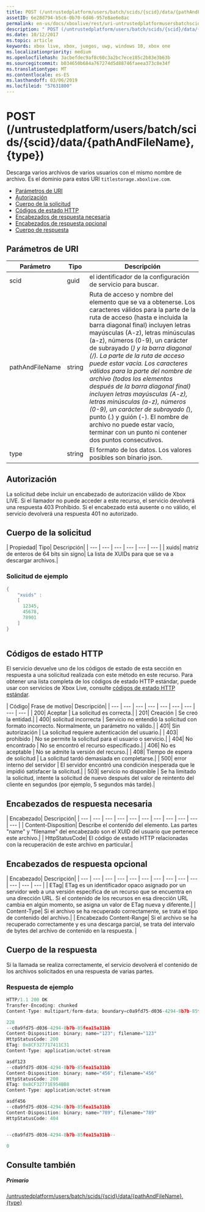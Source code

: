```yaml
---
title: POST (/untrustedplatform/users/batch/scids/{scid}/data/{pathAndFileName},{type})
assetID: 6e28d794-b5c6-0b70-6d46-957e8ae6e8ac
permalink: en-us/docs/xboxlive/rest/uri-untrustedplatformusersbatchscidssciddatapathandfilenametype-post.html
description: " POST (/untrustedplatform/users/batch/scids/{scid}/data/{pathAndFileName},{type})"
ms.date: 10/12/2017
ms.topic: article
keywords: xbox live, xbox, juegos, uwp, windows 10, xbox one
ms.localizationpriority: medium
ms.openlocfilehash: 3acbefdec9af8c60c3a2bc7ece185c2b83e3b63b
ms.sourcegitcommit: b034650b684a767274d5d88746faeea373c8e34f
ms.translationtype: MT
ms.contentlocale: es-ES
ms.lasthandoff: 03/06/2019
ms.locfileid: "57631800"
---
```

# <a name="post-untrustedplatformusersbatchscidssciddatapathandfilenametype"></a>POST (/untrustedplatform/users/batch/scids/{scid}/data/{pathAndFileName},{type})
Descarga varios archivos de varios usuarios con el mismo nombre de archivo. Es el dominio para estos URI `titlestorage.xboxlive.com`.
 
  * [Parámetros de URI](#ID4EX)
  * [Autorización](#ID4ECB)
  * [Cuerpo de la solicitud](#ID4EPB)
  * [Códigos de estado HTTP](#ID4E3C)
  * [Encabezados de respuesta necesaria](#ID4EPAAC)
  * [Encabezados de respuesta opcional](#ID4ESBAC)
  * [Cuerpo de respuesta](#ID4E3CAC)
 
<a id="ID4EX"></a>

 
## <a name="uri-parameters"></a>Parámetros de URI
 
| Parámetro| Tipo| Descripción| 
| --- | --- | --- | 
| scid| guid| el identificador de la configuración de servicio para buscar.| 
| pathAndFileName| string| Ruta de acceso y nombre del elemento que se va a obtenerse. Los caracteres válidos para la parte de la ruta de acceso (hasta e incluida la barra diagonal final) incluyen letras mayúsculas (A-z), letras minúsculas (a-z), números (0-9), un carácter de subrayado (_) y la barra diagonal (/). La parte de la ruta de acceso puede estar vacía. Los caracteres válidos para la parte del nombre de archivo (todos los elementos después de la barra diagonal final) incluyen letras mayúsculas (A-z), letras minúsculas (a-z), números (0-9), un carácter de subrayado (_), punto (.) y guión (-). El nombre de archivo no puede estar vacío, terminar con un punto ni contener dos puntos consecutivos.| 
| type| string| El formato de los datos. Los valores posibles son binario json.| 
  
<a id="ID4ECB"></a>

 
## <a name="authorization"></a>Autorización 
 
La solicitud debe incluir un encabezado de autorización válido de Xbox LIVE. Si el llamador no puede acceder a este recurso, el servicio devolverá una respuesta 403 Prohibido. Si el encabezado está ausente o no válido, el servicio devolverá una respuesta 401 no autorizado. 
  
<a id="ID4EPB"></a>

 
## <a name="request-body"></a>Cuerpo de la solicitud
 
| Propiedad| Tipo| Descripción| 
| --- | --- | --- | --- | --- | --- | 
| xuids| matriz de enteros de 64 bits sin signo| La lista de XUIDs para que se va a descargar archivos.| 
 
<a id="ID4EQC"></a>

 
### <a name="sample-request"></a>Solicitud de ejemplo
 

```cpp
{
    "xuids" : 
    [
      12345,
      45678,
      78901
    ]
}
      
```

   
<a id="ID4E3C"></a>

 
## <a name="http-status-codes"></a>Códigos de estado HTTP 
 
El servicio devuelve uno de los códigos de estado de esta sección en respuesta a una solicitud realizada con este método en este recurso. Para obtener una lista completa de los códigos de estado HTTP estándar, puede usar con servicios de Xbox Live, consulte [códigos de estado HTTP estándar](../../additional/httpstatuscodes.md).
 
| Código| Frase de motivo| Descripción| 
| --- | --- | --- | --- | --- | --- | --- | --- | --- | 
| 200| Aceptar | La solicitud es correcta.| 
| 201| Creación | Se creó la entidad.| 
| 400| solicitud incorrecta | Servicio no entendió la solicitud con formato incorrecto. Normalmente, un parámetro no válido.| 
| 401| Sin autorización | La solicitud requiere autenticación del usuario.| 
| 403| prohibido | No se permite la solicitud para el usuario o servicio.| 
| 404| No encontrado | No se encontró el recurso especificado.| 
| 406| No es aceptable | No se admite la versión del recurso.| 
| 408| Tiempo de espera de solicitud | La solicitud tardó demasiada en completarse.| 
| 500| error interno del servidor | El servidor encontró una condición inesperada que le impidió satisfacer la solicitud.| 
| 503| servicio no disponible | Se ha limitado la solicitud, intente la solicitud de nuevo después del valor de reintento del cliente en segundos (por ejemplo, 5 segundos más tarde).| 
  
<a id="ID4EPAAC"></a>

 
## <a name="required-response-headers"></a>Encabezados de respuesta necesaria
 
| Encabezado| Descripción| 
| --- | --- | --- | --- | --- | --- | --- | --- | --- | --- | --- | 
| Content-Disposition| Describe el contenido del elemento. Las partes "name" y "filename" del encabezado son el XUID del usuario que pertenece este archivo.| 
| HttpStatusCode| El código de estado HTTP relacionadas con la recuperación de este archivo en particular.| 
  
<a id="ID4ESBAC"></a>

 
## <a name="optional-response-headers"></a>Encabezados de respuesta opcional
 
| Encabezado| Descripción| 
| --- | --- | --- | --- | --- | --- | --- | --- | --- | --- | --- | --- | --- | 
| ETag| ETag es un identificador opaco asignado por un servidor web a una versión específica de un recurso que se encuentra en una dirección URL. Si el contenido de los recursos en esa dirección URL cambia en algún momento, se asigna un valor de ETag nueva y diferente.| 
| Content-Type| Si el archivo se ha recuperado correctamente, se trata el tipo de contenido del archivo.| 
| Encabezado Content-Range| Si el archivo se ha recuperado correctamente y es una descarga parcial, se trata del intervalo de bytes del archivo de contenido en la respuesta. | 
  
<a id="ID4E3CAC"></a>

 
## <a name="response-body"></a>Cuerpo de la respuesta
 
Si la llamada se realiza correctamente, el servicio devolverá el contenido de los archivos solicitados en una respuesta de varias partes.
 
<a id="ID4EGDAC"></a>

 
### <a name="sample-response"></a>Respuesta de ejemplo 
 

```cpp
HTTP/1.1 200 OK
Transfer-Encoding: chunked
Content-Type: multipart/form-data; boundary=c0a9fd75-d036-4294-8b7b-85fea15a31bb

228
--c0a9fd75-d036-4294-8b7b-85fea15a31bb
Content-Disposition: binary; name="123"; filename="123"
HttpStatusCode: 200
ETag: 0x8CF327717411C31
Content-Type: application/octet-stream

asdf123
--c0a9fd75-d036-4294-8b7b-85fea15a31bb
Content-Disposition: binary; name="456"; filename="456"
HttpStatusCode: 200
ETag: 0x8CF32771E954BB8
Content-Type: application/octet-stream

asdf456
--c0a9fd75-d036-4294-8b7b-85fea15a31bb
Content-Disposition: binary; name="789"; filename="789"
HttpStatusCode: 404


--c0a9fd75-d036-4294-8b7b-85fea15a31bb--

0

```

   
<a id="ID4EUDAC"></a>

 
## <a name="see-also"></a>Consulte también
 
<a id="ID4EWDAC"></a>

 
##### <a name="parent"></a>Primario 

[/untrustedplatform/users/batch/scids/{scid}/data/{pathAndFileName},{type}](uri-untrustedplatformusersbatchscidssciddatapathandfilenametype.md)

   